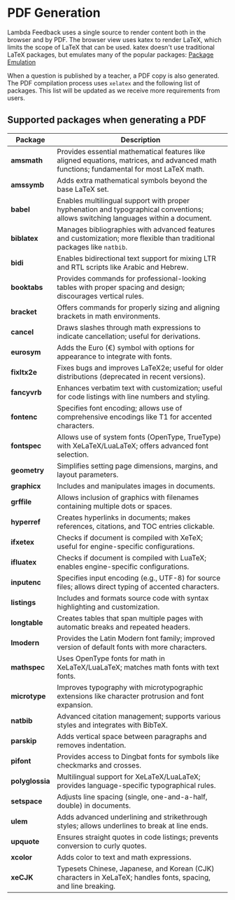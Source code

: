 # PDF Generation

Lambda Feedback uses a single source to render content both in the browser and by PDF. The browser view uses katex to render LaTeX, which limits the scope of LaTeX that can be used. katex doesn't use traditional LaTeX packages, but emulates many of the popular packages:
[Package Emulation](https://github.com/KaTeX/KaTeX/wiki/Package-Emulation)

When a question is published by a teacher, a PDF copy is also generated. The PDF compilation process uses `xelatex` and the following list of packages. This list will be updated as we receive more requirements from users.

## Supported packages when generating a PDF

| Package       | Description                                                                                                                                       |
|---------------|---------------------------------------------------------------------------------------------------------------------------------------------------|
| **amsmath**   | Provides essential mathematical features like aligned equations, matrices, and advanced math functions; fundamental for most LaTeX math.          |
| **amssymb**   | Adds extra mathematical symbols beyond the base LaTeX set.                                                                                        |
| **babel**     | Enables multilingual support with proper hyphenation and typographical conventions; allows switching languages within a document.                 |
| **biblatex**  | Manages bibliographies with advanced features and customization; more flexible than traditional packages like `natbib`.                           |
| **bidi**      | Enables bidirectional text support for mixing LTR and RTL scripts like Arabic and Hebrew.                                                          |
| **booktabs**  | Provides commands for professional-looking tables with proper spacing and design; discourages vertical rules.                                     |
| **bracket**   | Offers commands for properly sizing and aligning brackets in math environments.                                                                    |
| **cancel**    | Draws slashes through math expressions to indicate cancellation; useful for derivations.                                                           |
| **eurosym**   | Adds the Euro (€) symbol with options for appearance to integrate with fonts.                                                                      |
| **fixltx2e**  | Fixes bugs and improves LaTeX2e; useful for older distributions (deprecated in recent versions).                                                   |
| **fancyvrb**  | Enhances verbatim text with customization; useful for code listings with line numbers and styling.                                                 |
| **fontenc**   | Specifies font encoding; allows use of comprehensive encodings like T1 for accented characters.                                                    |
| **fontspec**  | Allows use of system fonts (OpenType, TrueType) with XeLaTeX/LuaLaTeX; offers advanced font selection.                                             |
| **geometry**  | Simplifies setting page dimensions, margins, and layout parameters.                                                                                |
| **graphicx**  | Includes and manipulates images in documents.                                                                                                      |
| **grffile**   | Allows inclusion of graphics with filenames containing multiple dots or spaces.                                                                    |
| **hyperref**  | Creates hyperlinks in documents; makes references, citations, and TOC entries clickable.                                                           |
| **ifxetex**   | Checks if document is compiled with XeTeX; useful for engine-specific configurations.                                                              |
| **ifluatex**  | Checks if document is compiled with LuaTeX; enables engine-specific configurations.                                                                |
| **inputenc**  | Specifies input encoding (e.g., UTF-8) for source files; allows direct typing of accented characters.                                              |
| **listings**  | Includes and formats source code with syntax highlighting and customization.                                                                       |
| **longtable** | Creates tables that span multiple pages with automatic breaks and repeated headers.                                                                |
| **lmodern**   | Provides the Latin Modern font family; improved version of default fonts with more characters.                                                     |
| **mathspec**  | Uses OpenType fonts for math in XeLaTeX/LuaLaTeX; matches math fonts with text fonts.                                                              |
| **microtype** | Improves typography with microtypographic extensions like character protrusion and font expansion.                                                 |
| **natbib**    | Advanced citation management; supports various styles and integrates with BibTeX.                                                                  |
| **parskip**   | Adds vertical space between paragraphs and removes indentation.                                                                                    |
| **pifont**    | Provides access to Dingbat fonts for symbols like checkmarks and crosses.                                                                          |
| **polyglossia** | Multilingual support for XeLaTeX/LuaLaTeX; provides language-specific typographical rules.                                                       |
| **setspace**  | Adjusts line spacing (single, one-and-a-half, double) in documents.                                                                                |
| **ulem**      | Adds advanced underlining and strikethrough styles; allows underlines to break at line ends.                                                       |
| **upquote**   | Ensures straight quotes in code listings; prevents conversion to curly quotes.                                                                     |
| **xcolor**    | Adds color to text and math expressions.                                                                                                           |
| **xeCJK**     | Typesets Chinese, Japanese, and Korean (CJK) characters in XeLaTeX; handles fonts, spacing, and line breaking.                                     |


